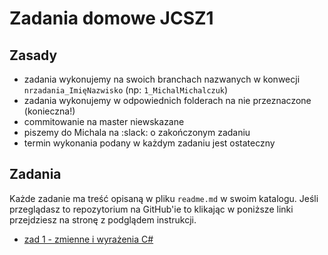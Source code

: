 # Zadania domowe JCSZ1

## Zasady

* zadania wykonujemy na swoich branchach nazwanych w konwecji `nrzadania_ImięNazwisko` (np: `1_MichalMichalczuk`)
* zadania wykonujemy w odpowiednich folderach na nie przeznaczone (konieczna!)
* commitowanie na master niewskazane
* piszemy do Michala na :slack: o zakończonym zadaniu
* termin wykonania podany w każdym zadaniu jest ostateczny

## Zadania
Każde zadanie ma treść opisaną w pliku `readme.md` w swoim katalogu.
Jeśli przeglądasz to repozytorium na GitHub'ie to klikając w poniższe linki przejdziesz na stronę z podglądem instrukcji.

* [zad 1 - zmienne i wyrażenia C#](./Ex1)